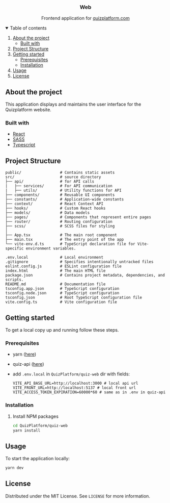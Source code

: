 <div align="center">
  <h3 align="center">Web</h3>
  <p align="center">
    Frontend application for <a href="#">quizplatform.com</a>
    <br />
  </p>
</div>

<details open="open">
  <summary>Table of contents</summary>
  <ol>
    <li>
      <a href="#about-the-project">About the project</a>
      <ul>
        <li><a href="#built-with">Built with</a></li>
      </ul>
    </li>
    <li><a href="#project-structure">Project Structure</a></li>
    <li>
      <a href="#getting-started">Getting started</a>
      <ul>
        <li><a href="#prerequisites">Prerequisites</a></li>
        <li><a href="#installation">Installation</a></li>
      </ul>
    </li>
    <li><a href="#usage">Usage</a></li>
    <li><a href="#license">License</a></li>
  </ol>
</details>

## About the project
This application displays and maintains the user interface for the Quizplatform website. 

### Built with

* [React](https://react.dev/)
* [SASS](https://github.com/sass/sass)
* [Typescript](https://www.typescriptlang.org/)

## Project Structure
```
public/                 # Contains static assets 
src/                    # source directory 
├── api/                # for API calls          
|   ├── services/       # For API communication 
|   ├── utils/          # Utility functions for API
├── components/         # Reusable UI components 
├── constants/          # Application-wide constants 
├── context/            # React Context API 
├── hooks/              # Custom React hooks 
├── models/             # Data models
├── pages/              # Components that represent entire pages 
├── router/             # Routing configuration
├── scss/               # SCSS files for styling
│
├── App.tsx             # The main root component
├── main.tsx            # The entry point of the app
└── vite-env.d.ts       # TypeScript declaration file for Vite-specific environment variables.

.env.local              # Local environment 
.gitignore              # Specifies intentionally untracked files 
eslint.config.js        # ESLint configuration file 
index.html              # The main HTML file 
package.json            # Contains project metadata, dependencies, and scripts.
README.md               # Documentation file 
tsconfig.app.json       # TypeScript configuration 
tsconfig.node.json      # TypeScript configuration
tsconfig.json           # Root TypeScript configuration file 
vite.config.ts          # Vite configuration file 
```

## Getting started

To get a local copy up and running follow these steps.

### Prerequisites

* yarn ([here](https://classic.yarnpkg.com/lang/en/docs/install/#windows-stable))
* quiz-api ([here](https://github.com/StudentPP1/QuizPlatform/tree/master/quiz-api))
* add `.env.local` in `QuizPlatform/quiz-web` dir with fields:

  ```env
  VITE_API_BASE_URL=http://localhost:3000 # local api url
  VITE_FRONT_URL=http://localhost:5137 # local front url
  VITE_ACCESS_TOKEN_EXPIRATION=60000*60 # same as in .env in quiz-api
  ```

### Installation

1. Install NPM packages
   ```sh
   cd QuizPlatform/quiz-web
   yarn install
   ```

## Usage

To start the application locally: 
```sh
yarn dev
```

## License

Distributed under the MIT License. See `LICENSE` for more information.
